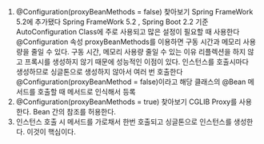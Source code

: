 1. @Configuration(proxyBeanMethods = false) 찾아보기
   Spring FrameWork 5.2에 추가됐다
   Spring FrameWork 5.2 , Spring Boot 2.2 기준 AutoConfiguration Class에 주로 사용되고 많은 설정이 필요할 때 사용한다
   @Configuration 속성 proxyBeanMethods를 이용하면 구동 시간과 메모리 사용량을 줄일 수 있다.
   구동 시간, 메모리 사용량 줄일 수 있는 이유
   리플렉션을 하지 않고 프록시를 생성하지 않기 때문에 성능적인 이점이 있다.
   인스턴스를 호출시마다 생성하므로 싱글톤으로 생성하지 않아서 여러 번 호출한다
   @Configuration(proxyBeanMethod = false)이라고 해당 클래스의 @Bean 메서드를 호출할 때 메서드로 인식해서 등록
2. @Configuration(proxyBeanMethods = true) 찾아보기
   CGLIB Proxy를 사용한다.
   Bean 간의 참조를 허용한다.
3. 
   인스턴스 호출 시 메서드를 가로채서 한번 호출되고 싱글톤으로 인스턴스를 생성한다. 이것이 핵심이다.